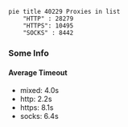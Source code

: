 
```mermaid
pie title 40229 Proxies in list
    "HTTP" : 28279
    "HTTPS": 10495
    "SOCKS" : 8442
```

### Some Info
#### Average Timeout

- mixed: 4.0s
- http: 2.2s
- https: 8.1s
- socks: 6.4s